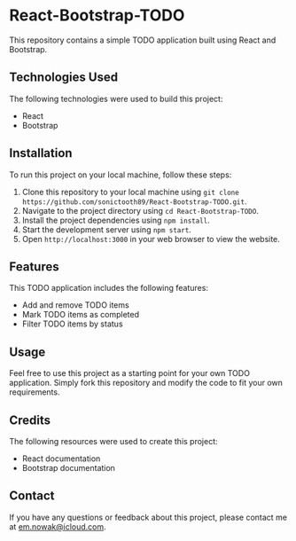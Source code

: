 # React-Bootstrap-TODO

This repository contains a simple TODO application built using React and Bootstrap.

## Technologies Used

The following technologies were used to build this project:

- React
- Bootstrap

## Installation

To run this project on your local machine, follow these steps:

1. Clone this repository to your local machine using `git clone https://github.com/sonictooth89/React-Bootstrap-TODO.git`.
2. Navigate to the project directory using `cd React-Bootstrap-TODO`.
3. Install the project dependencies using `npm install`.
4. Start the development server using `npm start`.
5. Open `http://localhost:3000` in your web browser to view the website.

## Features

This TODO application includes the following features:

- Add and remove TODO items
- Mark TODO items as completed
- Filter TODO items by status

## Usage

Feel free to use this project as a starting point for your own TODO application. Simply fork this repository and modify the code to fit your own requirements.

## Credits

The following resources were used to create this project:

- React documentation
- Bootstrap documentation

## Contact

If you have any questions or feedback about this project, please contact me at em.nowak@icloud.com.
